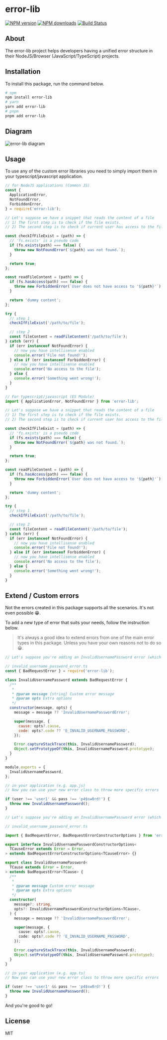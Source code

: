 # error-lib

[![NPM version][npm-image]](https://npmjs.org/package/error-lib)
[![NPM downloads][downloads-image]](https://npmjs.org/package/error-lib)
[![Build Status][github-actions-publish-npm-package]](https://github.com/DManavi/error_lib/actions/workflows/publish_npm_package.yml)

## About

The error-lib project helps developers having a unified error structure in their NodeJS/Browser (JavaScript/TypeScript) projects.

## Installation

To install this package, run the command below.

```sh
# npm
npm install error-lib
# yarn
yarn add error-lib
# pnpm
pnpm add error-lib
```

## Diagram

![error-lib diagram](./resources/diagram.png)

## Usage

To use any of the custom error libraries you need to simply import them in your typescript/javascript application.

```js
// for NodeJS applications (Common JS)
const {
  ApplicationError,
  NotFoundError,
  ForbiddenError,
} = require('error-lib');

// Let's suppose we have a snippet that reads the content of a file
// 1) The first step is to check if the file exists.
// 2) The second step is to check if current user has access to the file.

const checkIfFileExist = (path) => {
  // 'fs.exists' is a pseudo code
  if (fs.exists(path) === false) {
    throw new NotFoundError(`${path} was not found.`);
  }

  return true;
};

const readFileContent = (path) => {
  if (fs.hasAccess(path) === false) {
    throw new ForbiddenError(`User does not have access to '${path}'`);
  }

  return 'dummy content';
};

try {
  // step 1
  checkIfFileExist('/path/to/file');

  // step 2
  const fileContent = readFileContent('/path/to/file');
} catch (err) {
  if (err instanceof NotFoundError) {
    // now you have intellisense enabled
    console.error('File not found!');
  } else if (err instanceof ForbiddenError) {
    // now you have intellisense enabled
    console.error('No access to the file');
  } else {
    console.error('Something went wrong!');
  }
}
```

```ts
// For typescript/javascript (ES Module)
import { ApplicationError, NotFoundError } from 'error-lib';

// Let's suppose we have a snippet that reads the content of a file
// 1) The first step is to check if the file exists.
// 2) The second step is to check if current user has access to the file.

const checkIfFileExist = (path) => {
  // 'fs.exists' is a pseudo code
  if (fs.exists(path) === false) {
    throw new NotFoundError(`${path} was not found.`);
  }

  return true;
};

const readFileContent = (path) => {
  if (fs.hasAccess(path) === false) {
    throw new ForbiddenError(`User does not have access to '${path}'`);
  }

  return 'dummy content';
};

try {
  // step 1
  checkIfFileExist('/path/to/file');

  // step 2
  const fileContent = readFileContent('/path/to/file');
} catch (err) {
  if (err instanceof NotFoundError) {
    // now you have intellisense enabled
    console.error('File not found!');
  } else if (err instanceof ForbiddenError) {
    // now you have intellisense enabled
    console.error('No access to the file');
  } else {
    console.error('Something went wrong!');
  }
}
```

## Extend / Custom errors

Not the errors created in this package supports all the scenarios. It's not even possible 😁.

To add a new type of error that suits your needs, follow the instruction below.

> It's always a good idea to extend errors from one of the main error types in this package. Unless you have your own reasons not to do so 😁.

```js
// Let's suppose you're adding an InvalidUsernamePassword error (which can be derived from BadRequestError).

// invalid_username_password_error.ts
const { BadRequestError } = require('error-lib');

class InvalidUsernamePassword extends BadRequestError {
  /**
   *
   * @param message {string} Custom error message
   * @param opts Extra options
   */
  constructor(message, opts) {
    message = message ?? 'InvalidUsernamePasswordError';

    super(message, {
      cause: opts?.cause,
      code: opts?.code ?? 'E_INVALID_USERNAME_PASSWORD',
    });

    Error.captureStackTrace(this, InvalidUsernamePassword);
    Object.setPrototypeOf(this, InvalidUsernamePassword.prototype);
  }
}

module.exports = {
  InvalidUsernamePassword,
};

// in your application (e.g. app.js)
// Now you can use your new error class to throw more specific errors

if (user !== 'user1' && pass !== 'p4$sw0rd!') {
  throw new InvalidUsernamePassword();
}
```

```ts
// Let's suppose you're adding an InvalidUsernamePassword error (which can be derived from BadRequestError).

// invalid_username_password_error.ts

import { BadRequestError, BadRequestErrorConstructorOptions } from 'error-lib';

export interface InvalidUsernamePasswordConstructorOptions<
  TCauseError extends Error = Error,
> extends BadRequestErrorConstructorOptions<TCauseError> {}

export class InvalidUsernamePassword<
  TCause extends Error = Error,
> extends BadRequestError<TCause> {
  /**
   *
   * @param message Custom error message
   * @param opts Extra options
   */
  constructor(
    message?: string,
    opts?: InvalidUsernamePasswordConstructorOptions<TCause>,
  ) {
    message = message ?? 'InvalidUsernamePasswordError';

    super(message, {
      cause: opts?.cause,
      code: opts?.code ?? 'E_INVALID_USERNAME_PASSWORD',
    });

    Error.captureStackTrace(this, InvalidUsernamePassword);
    Object.setPrototypeOf(this, InvalidUsernamePassword.prototype);
  }
}

// in your application (e.g. app.ts)
// Now you can use your new error class to throw more specific errors

if (user !== 'user1' && pass !== 'p4$sw0rd!') {
  throw new InvalidUsernamePassword();
}
```

And you're good to go!

## License

MIT

[npm-image]: https://img.shields.io/npm/v/error-lib
[npm-url]: https://npmjs.org/package/error-lib
[github-actions-publish-npm-package]: https://github.com/DManavi/error_lib/actions/workflows/publish_npm_package.yml/badge.svg
[downloads-image]: https://img.shields.io/npm/dw/error-lib
[downloads-url]: https://npmjs.org/package/error-lib
